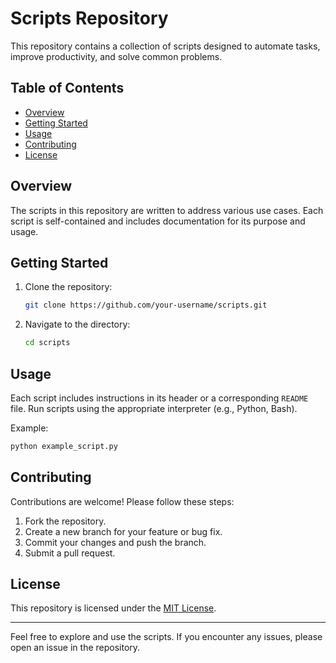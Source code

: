 # Scripts Repository

This repository contains a collection of scripts designed to automate tasks, improve productivity, and solve common problems.

## Table of Contents
- [Overview](#overview)
- [Getting Started](#getting-started)
- [Usage](#usage)
- [Contributing](#contributing)
- [License](#license)

## Overview
The scripts in this repository are written to address various use cases. Each script is self-contained and includes documentation for its purpose and usage.

## Getting Started
1. Clone the repository:
    ```bash
    git clone https://github.com/your-username/scripts.git
    ```
2. Navigate to the directory:
    ```bash
    cd scripts
    ```

## Usage
Each script includes instructions in its header or a corresponding `README` file. Run scripts using the appropriate interpreter (e.g., Python, Bash).

Example:
```bash
python example_script.py
```

## Contributing
Contributions are welcome! Please follow these steps:
1. Fork the repository.
2. Create a new branch for your feature or bug fix.
3. Commit your changes and push the branch.
4. Submit a pull request.

## License
This repository is licensed under the [MIT License](LICENSE).

---
Feel free to explore and use the scripts. If you encounter any issues, please open an issue in the repository.